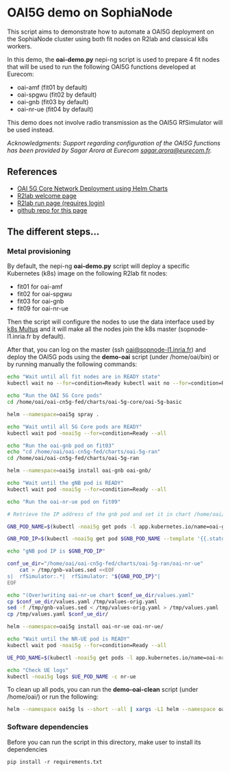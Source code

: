 

# OAI5G demo on SophiaNode

This script aims to demonstrate how to automate a OAI5G deployment on the SophiaNode cluster
using both fit nodes on R2lab and classical k8s workers.

In this demo, the **oai-demo.py** nepi-ng script is used to prepare 4 fit nodes that will be used to run the following OAI5G functions developed at Eurecom:

* oai-amf (fit01 by default)
* oai-spgwu (fit02 by default)
* oai-gnb (fit03 by default)
* oai-nr-ue (fit04 by default)

This demo does not involve radio transmission as the OAI5G RfSimulator will be used instead.


_Acknowledgments: Support regarding configuration of the OAI5G functions has been provided by
Sagar Arora at Eurecom <sagar.arora@eurecom.fr>._

## References

* [OAI 5G Core Network Deployment using Helm Charts](https://gitlab.eurecom.fr/oai/cn5g/oai-cn5g-fed/-/blob/master/docs/DEPLOY_SA5G_HC.md)
* [R2lab welcome page](https://r2lab.inria.fr/)
* [R2lab run page (requires login)](https://r2lab.inria.fr/run.md)
* [github repo for this page](https://github.com/fit-r2lab/r2lab-demos)


## The different steps...

### Metal provisioning

By default, the nepi-ng **oai-demo.py** script will deploy a specific Kubernetes (k8s) image on
the following R2lab fit nodes: 

* fit01 for oai-amf 
* fit02 for oai-spgwu 
* fit03 for oai-gnb 
* fit09 for oai-nr-ue 

Then the script will configure the nodes to use the data interface used by [k8s Multus](https://github.com/k8snetworkplumbingwg/multus-cni) and it will make all the nodes join the k8s master (sopnode-l1.inria.fr by default).

After that, you can log on the master (ssh oai@sopnode-l1.inria.fr) and deploy the OAI5G pods using the **demo-oai** script (under /home/oai/bin) or by running manually the following commands:

```bash
echo "Wait until all fit nodes are in READY state"
kubectl wait no --for=condition=Ready kubectl wait no --for=condition=Ready fit01 fit02 fit03 fit09

echo "Run the OAI 5G Core pods"
cd /home/oai/oai-cn5g-fed/charts/oai-5g-core/oai-5g-basic

helm --namespace=oai5g spray .

echo "Wait until all 5G Core pods are READY"
kubectl wait pod -noai5g --for=condition=Ready --all

echo "Run the oai-gnb pod on fit03"
echo "cd /home/oai/oai-cn5g-fed/charts/oai-5g-ran"
cd /home/oai/oai-cn5g-fed/charts/oai-5g-ran

helm --namespace=oai5g install oai-gnb oai-gnb/

echo "Wait until the gNB pod is READY"
kubectl wait pod -noai5g --for=condition=Ready --all

echo "Run the oai-nr-ue pod on fit09"

# Retrieve the IP address of the gnb pod and set it in chart /home/oai/oai-cn5g-fed/charts/oai-5g-ran/oai-nr-ue/values.yaml

GNB_POD_NAME=$(kubectl -noai5g get pods -l app.kubernetes.io/name=oai-gnb -o jsonpath="{.items[0].metadata.name}")

GNB_POD_IP=$(kubectl -noai5g get pod $GNB_POD_NAME --template '{{.status.podIP}}')

echo "gNB pod IP is $GNB_POD_IP"

conf_ue_dir="/home/oai/oai-cn5g-fed/charts/oai-5g-ran/oai-nr-ue"
    cat > /tmp/gnb-values.sed <<EOF
s|  rfSimulator:.*|  rfSimulator: "${GNB_POD_IP}"|
EOF

echo "(Over)writing oai-nr-ue chart $conf_ue_dir/values.yaml"
cp $conf_ue_dir/values.yaml /tmp/values-orig.yaml
sed -f /tmp/gnb-values.sed < /tmp/values-orig.yaml > /tmp/values.yaml
cp /tmp/values.yaml $conf_ue_dir/

helm --namespace=oai5g install oai-nr-ue oai-nr-ue/

echo "Wait until the NR-UE pod is READY"
kubectl wait pod -noai5g --for=condition=Ready --all

UE_POD_NAME=$(kubectl -noai5g get pods -l app.kubernetes.io/name=oai-nr-ue -o jsonpath="{.items[0].metadata.name}")

echo "Check UE logs"
kubectl -noai5g logs $UE_POD_NAME -c nr-ue


```
To clean up all pods, you can run the **demo-oai-clean** script (under /home/oai/) or run the following:
```bash 
helm --namespace oai5g ls --short --all | xargs -L1 helm --namespace oai5g delete
```

### Software dependencies

Before you can run the script in this directory, make user to install its dependencies

    pip install -r requirements.txt

